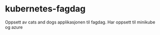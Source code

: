 # kubernetes-fagdag
Oppsett av cats and dogs applikasjonen til fagdag. Har oppsett til minikube og azure
